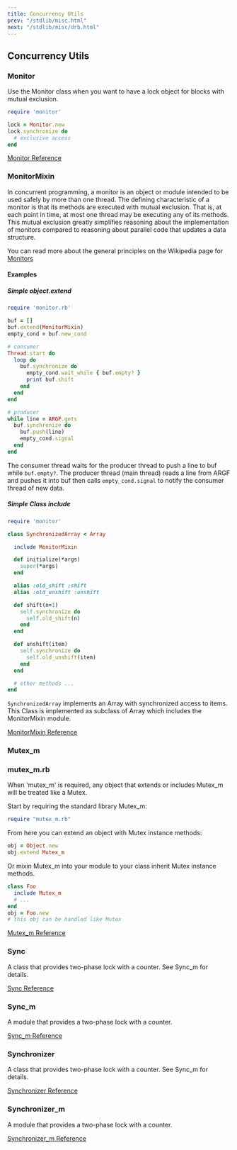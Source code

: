 ```yaml
---
title: Concurrency Utils
prev: "/stdlib/misc.html"
next: "/stdlib/misc/drb.html"
---
```


## Concurrency Utils



### Monitor

Use the Monitor class when you want to have a lock object for blocks
with mutual exclusion.


```ruby
require 'monitor'

lock = Monitor.new
lock.synchronize do
  # exclusive access
end
```

<a
href='https://ruby-doc.org/stdlib-2.5.0/libdoc/monitor/rdoc/Monitor.html'
class='ruby-doc remote' target='_blank'>Monitor Reference</a>



### MonitorMixin

In concurrent programming, a monitor is an object or module intended to
be used safely by more than one thread. The defining characteristic of a
monitor is that its methods are executed with mutual exclusion. That is,
at each point in time, at most one thread may be executing any of its
methods. This mutual exclusion greatly simplifies reasoning about the
implementation of monitors compared to reasoning about parallel code
that updates a data structure.

You can read more about the general principles on the Wikipedia page for
<a href='http://en.wikipedia.org/wiki/Monitor_%28synchronization%29'
class='remote' target='_blank'>Monitors</a>

#### Examples

##### Simple object.extend


```ruby
require 'monitor.rb'

buf = []
buf.extend(MonitorMixin)
empty_cond = buf.new_cond

# consumer
Thread.start do
  loop do
    buf.synchronize do
      empty_cond.wait_while { buf.empty? }
      print buf.shift
    end
  end
end

# producer
while line = ARGF.gets
  buf.synchronize do
    buf.push(line)
    empty_cond.signal
  end
end
```

The consumer thread waits for the producer thread to push a line to buf
while `buf.empty?`. The producer thread (main thread) reads a line from
ARGF and pushes it into buf then calls `empty_cond.signal` to notify the
consumer thread of new data.

##### Simple Class include


```ruby
require 'monitor'

class SynchronizedArray < Array

  include MonitorMixin

  def initialize(*args)
    super(*args)
  end

  alias :old_shift :shift
  alias :old_unshift :unshift

  def shift(n=1)
    self.synchronize do
      self.old_shift(n)
    end
  end

  def unshift(item)
    self.synchronize do
      self.old_unshift(item)
    end
  end

  # other methods ...
end
```

`SynchronizedArray` implements an Array with synchronized access to
items. This Class is implemented as subclass of Array which includes the
MonitorMixin module.

<a
href='https://ruby-doc.org/stdlib-2.5.0/libdoc/monitor/rdoc/MonitorMixin.html'
class='ruby-doc remote' target='_blank'>MonitorMixin Reference</a>



### Mutex\_m

### mutex\_m.rb

When 'mutex\_m' is required, any object that extends or includes
Mutex\_m will be treated like a Mutex.

Start by requiring the standard library Mutex\_m:


```ruby
require "mutex_m.rb"
```

From here you can extend an object with Mutex instance methods:


```ruby
obj = Object.new
obj.extend Mutex_m
```

Or mixin Mutex\_m into your module to your class inherit Mutex instance
methods.


```ruby
class Foo
  include Mutex_m
  # ...
end
obj = Foo.new
# this obj can be handled like Mutex
```

<a
href='https://ruby-doc.org/stdlib-2.5.0/libdoc/mutex_m/rdoc/Mutex_m.html'
class='ruby-doc remote' target='_blank'>Mutex\_m Reference</a>



### Sync

A class that provides two-phase lock with a counter. See Sync\_m for
details.

<a href='https://ruby-doc.org/stdlib-2.5.0/libdoc/sync/rdoc/Sync.html'
class='ruby-doc remote' target='_blank'>Sync Reference</a>



### Sync\_m

A module that provides a two-phase lock with a counter.

<a href='https://ruby-doc.org/stdlib-2.5.0/libdoc/sync/rdoc/Sync_m.html'
class='ruby-doc remote' target='_blank'>Sync\_m Reference</a>



### Synchronizer

A class that provides two-phase lock with a counter. See Sync\_m for
details.

<a
href='https://ruby-doc.org/stdlib-2.5.0/libdoc/sync/rdoc/Synchronizer.html'
class='ruby-doc remote' target='_blank'>Synchronizer Reference</a>



### Synchronizer\_m

A module that provides a two-phase lock with a counter.

<a
href='https://ruby-doc.org/stdlib-2.5.0/libdoc/sync/rdoc/Synchronizer_m.html'
class='ruby-doc remote' target='_blank'>Synchronizer\_m Reference</a>

